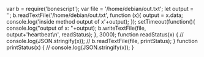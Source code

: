 var b = require('bonescript');
var file = '/home/debian/out.txt';
let output = '';
b.readTextFile('/home/debian/out.txt', function (x){
    output = x.data;
    console.log('inside method output of x'+output);
});
setTimeout(function(){ 
     console.log("output of x:  "+output);
    b.writeTextFile(file, output+'heartbeat\n', readStatus);
}, 3000); 
function readStatus(x) {
    // console.log(JSON.stringify(x));
    // b.readTextFile(file, printStatus);
}
function printStatus(x) {
    // console.log(JSON.stringify(x));
}